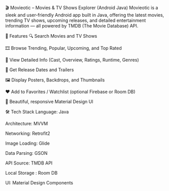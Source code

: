 🎬 Movieotic – Movies & TV Shows Explorer (Android Java)
Movieotic is a sleek and user-friendly Android app built in Java, offering the latest movies, trending TV shows, upcoming releases, and detailed entertainment information — all powered by TMDB (The Movie Database) API.

🌟 Features
🔍 Search Movies and TV Shows

🎞️ Browse Trending, Popular, Upcoming, and Top Rated

📃 View Detailed Info (Cast, Overview, Ratings, Runtime, Genres)

📅 Get Release Dates and Trailers

🖼️ Display Posters, Backdrops, and Thumbnails

❤️ Add to Favorites / Watchlist (optional Firebase or Room DB)

📱 Beautiful, responsive Material Design UI



🛠 Tech Stack
Language: Java

Architecture: MVVM 

Networking: Retrofit2 

Image Loading: Glide 

Data Parsing: GSON 

API Source: TMDB API

Local Storage : Room DB

UI: Material Design Components
